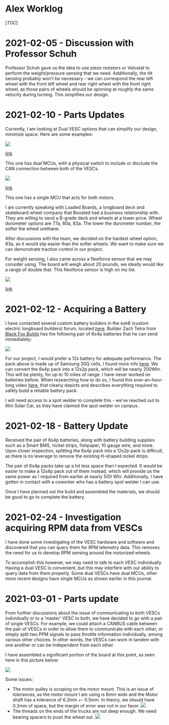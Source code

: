 # Alex Worklog

[_TOC_]

# 2021-02-05 - Discussion with Professor Schuh

Professor Schuh gave us the idea to use piezo resistors or Velostat to perform the weight/pressure sensing that we need. Additionally, the tilt sensing probably won’t be necessary - we can correspond the rear left wheel with the front left wheel and rear right wheel with the front right wheel, as those pairs of wheels should be spinning at roughly the same velocity during turning. This simplifies our design.

# 2021-02-10 - Parts Updates

Currently, I am looking at Dual VESC options that can simplify our design, minimize space.
Here are some examples:

![](esc1.png)

[link](https://flipsky.net/collections/electronic-products/products/dual-fsesc6-6-based-upon-vesc6-with-aluminum-heatsink)

This one has dual MCUs, with a physical switch to include or disclude the CAN connection
between both of the VESCs.

![](esc2.png)

[link](https://massivestator.com/products/focbox-unity-dual-motor-controller)

This one has a single MCU that acts for both motors.

I am currently speaking with Loaded Boards, a longboard deck and skateboard wheel company that Boosted had a business relationship with. They are willing to send a B-grade deck and wheels at a lower price. Wheel durometer options are 77a, 80a, 83a. The lower the durometer number, the softer the
wheel urethane.

After discussions with the team, we decided on the hardest wheel option, 83a, as it would slip easier than the softer wheels. We want to make sure we can demonstrate traction control in our project.

For weight sensing, I also came across a flexiforce sensor that we may consider using. The board will weigh about 20 pounds, we ideally would like a range of double that. This flexiforce sensor is high on my list.

![](flexiforce.png)

[link](https://www.tekscan.com/products-solutions/force-sensors/a401?tab=specifications-performance)

# 2021-02-12 - Acquiring a Battery

I have contacted several custom battery builders in the esk8 (custom electric longboard builders) forum, located [here](https://forum.esk8.news/).  Builder Zach Tetra from [Black Fox Builds](https://forum.esk8.news/t/black-fox-boards-east-coast-battery-building-services/37402) has the following pair of 6s4p batteries that he can send immediately:

![](blackfox_battery.png)

For our project, I would prefer a 12s battery for adequate performance. The pack above is made up of Samsung 30Q cells, I found more info [here](https://lygte-info.dk/review/batteries2012/Samsung%20INR18650-30Q%203000mAh%20(Pink)%20UK.html). We can convert the 6s4p pack into a 12s2p pack, which will be nearly 200Whr.
This will be plenty, for up to 10 miles of range. I have never worked on batteries before. When researching how to do so, I found this over-an-hour-long video [here]( https://www.youtube.com/watch?v=7QjO90LG67g), that clearly depicts and describes everything required to safely build a reliable battery pack.

I will need access to a spot welder to complete this - we’ve reached out to Illini Solar Car, as they have claimed the spot welder on campus.

# 2021-02-18 - Battery Update

Received the pair of 6s4p batteries, along with battery building supplies such as a Smart BMS, nickel strips, fishpaper, 10 gauge wire, and more. Upon closer inspection, splitting the 6s4p pack into a 12s2p pack is difficult, as there is no leverage to remove the existing H-shaped nickel strips.

The pair of 6s4p packs take up a lot less space than I expected. It would be easier to make a 12s4p pack out of them instead, which will provide us the same power as I required from earlier at nearly 500 Whr. Additionally, I have gotten in contact with a coworker who has a battery spot welder I can use.

Once I have planned out the build and assembled the materials, we should be good to go to complete the battery.

# 2021-02-24 - Investigation acquiring RPM data from VESCs

I have done some investigating of the VESC hardware and software and discovered that you can query them for RPM telemetry data. This removes the need for us to develop RPM sensing
around the motorized wheels.

To accomplish this however, we may need to talk to each VESC individually. Having a dual VESC is convenient, but this may interfere with our ability to query data from them properly. Some dual VESCs have dual MCUs, other more recent designs have single MCUs as shown earlier in this journal.

# 2021-03-01 - Parts update

From further discussions about the issue of communicating to both VESCs individually or to a ‘master’ VESC to both, we have decided to go with a pair of single VESCs. For example, we could attach a CANBUS cable between the pair of VESCs in order to allow them to communicate with each other, or simply split two PPM signals to pass throttle information individually, among various other choices. In other words, the VESCs can work in tandem with one another or can be independent from each other.

I have assembled a significant portion of the board at this point, as seen here in this picture below:

![](parts_update.png)

Some issues:

- The motor pulley is scraping on the motor mount. This is an issue of tolerances, as the
motor mount I am using is 6mm wide and the Motor shaft has a tolerance of 6.2mm +-
0.5mm. In theory, we should have 0.2mm of space, but the margin of error was not in our
favor.
  ![](motor_pulley_scraping.png)
- The threads on the ends of the trucks are not deep enough. We need bearing spacers to
push the wheel out.
  ![](bearing_spacer.png)
  
  
